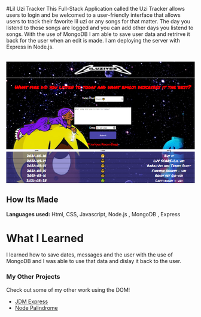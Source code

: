 #Lil Uzi Tracker
This Full-Stack Application called the Uzi Tracker allows users to login and be welcomed to a user-friendly interface that allows users to track their favorite lil uzi or any songs for that matter. The day you listend to those songs are logged and you can add other days you listend to songs. With the use of MongoDB I am able to save user data and retrirve it back for the user when an edit is made. I am deploying the server with Express in Node.js. 
 
&emsp;
![Screenshot](uzi.png)

## How Its Made 
**Languages used:** Html, CSS, Javascript, Node.js , MongoDB , Express
# What I Learned
I learned how to save dates, messages and the user with the use of MongoDB and I was able to use that data and dislay it back to the user.
### My Other Projects 
Check out some of my other work using the DOM!
* [JDM Express](https://github.com/BrianMelaraDev/jdmPersonalExpress/blob/main/README.md)
* [Node Palindrome](https://github.com/BrianMelaraDev/node-palindrome-bootcamp/tree/answer)
